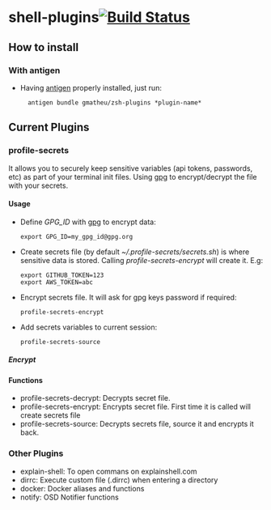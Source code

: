 shell-plugins[![Build Status](https://travis-ci.org/gmatheu/shell-plugins.svg)](https://travis-ci.org/gmatheu/shell-plugins)
=======================

How to install
--------------

### With antigen

* Having [antigen](http://github.com/zsh-users/antigen) properly installed, just run:

        antigen bundle gmatheu/zsh-plugins *plugin-name*

Current Plugins
---------------

### profile-secrets

It allows you to securely keep sensitive variables (api tokens, passwords, etc) as part of your terminal init files. Using [gpg](https://gnupg.org/) to encrypt/decrypt the file with your secrets.

#### Usage
  * Define *GPG_ID* with [gpg](https://gnupg.org/) to encrypt data: 
  
        export GPG_ID=my_gpg_id@gpg.org
  * Create secrets file (by default _~/.profile-secrets/secrets.sh_) is where sensitive data is stored. Calling _profile-secrets-encrypt_ will create it. E.g:
  
        export GITHUB_TOKEN=123
        export AWS_TOKEN=abc
  * Encrypt secrets file. It will ask for gpg keys password if required:
  
        profile-secrets-encrypt
  * Add secrets variables to current session:
  
        profile-secrets-source

##### Encrypt

#### Functions
  * profile-secrets-decrypt: Decrypts secret file.
  * profile-secrets-encrypt: Encrypts secret file. First time it is called will create secrets file
  * profile-secrets-source: Decrypts secrets file, source it and encrypts it back.

### Other Plugins
  * explain-shell: To open commans on explainshell.com
  * dirrc: Execute custom file (.dirrc) when entering a directory
  * docker: Docker aliases and functions
  * notify: OSD Notifier functions

